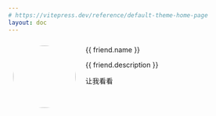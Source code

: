 ```yaml
---
# https://vitepress.dev/reference/default-theme-home-page
layout: doc
---
```


<script setup>
import { ref } from "vue";

const friends = ref([
    {
        id:1,
        name:'Jerry',
        link: 'https://jerrylingj.top',
        description: 'qwq',
        avatar: 'https://sse-market-source-1320172928.cos.ap-guangzhou.myqcloud.com/src/images/uploads/1729130790695993497_头像1.jpg',
    },
    {
        id:2,
        name:'math-zhuxy',
        link:'https://www.mathzhuxy.top',
        description: 'hello~',
        avatar: 'https://sse-market-source-1320172928.cos.ap-guangzhou.myqcloud.com/src/images/uploads/1728918801765528128_%E5%BE%AE%E4%BF%A1%E5%9B%BE%E7%89%87_20241014222719.jpg'
    },
    {
        id:3,
        name:'thinkerhui',
        link:'https://thinkerhui.site',
        description:'MBTI是ENFP。热爱AI等前沿技术，喜欢倾听用户反馈，不断迭代升级项目。掌握初级Web全栈开发，擅长前端开发。有人工智能相关科研经历。',
        avatar:'https://sse-market-source-1320172928.cos.ap-guangzhou.myqcloud.com/src/images/resized/1700193342453573764_mmexport1699801185607_[B@32573fa.jpg'
    },
    {
        id:4,
        name:'神烦老狗',
        link:'https://www.laogou717.com/',
        description:'倘若生活太苦，我便往里加点糖✨',
        avatar:'https://cdn.jsdelivr.net/gh/JonasTech0/Jonas-imgs-240211/2024-02-11-Web%E9%A6%96%E9%A1%B5%E5%8A%A0%E8%BD%BD%E5%9B%BE/shouye2.png'
    },
    {
        id:5,
        name:'Peter',
        link:'https://peter267.zeabur.app/',
        description:'无限进步',
        avatar:'https://wmimg.com/i/1169/2024/09/66ec1739c38a0.png'
    }
])

</script>

<div id="root">
    <div v-for="friend in friends" :key="friend.id" class="friend">
        <img :src="friend.avatar" />
        <div>
            <span>{{ friend.name }}</span>
            <p>{{ friend.description }}</p>
            <a :href="friend.link" target="_blank">让我看看</a>
        </div>
    </div>
</div>

<style scope>
#root{
    display:grid;
    grid-template-columns: repeat(auto-fill, minmax(300px, 1fr));
    gap:30px;
}
.friend{
    min-height:300px;
    height:auto;
    padding:10px;
    display:flex;
    flex-direction:row;
    background-color:var(--color-card-background);;
    box-shadow: var(--color-box-shadow) 0px 3px 8px;
}
.friend:hover{
    transform:scale(1.1);
    box-shadow: var(--color-box-shadow-hover) 0px 5px 10px;
}
.friend img{
    width:128px;
    height:128px;
    border-radius:50%;
    margin-right:20px;
}
.friend a:hover{
    background-color:var(--color-background-tag);
}
@media (max-width: 768px) {
    #root {
        grid-template-columns: repeat(auto-fill, minmax(200px, 1fr));
        gap: 10px;
    }
    .friend {
        margin-top:20px;
        flex-direction: column;
        align-items: center;
        text-align: center;
    }
    .friend img {
        margin-right: 0;
        margin-bottom: 10px;
    }
}
</style>
